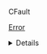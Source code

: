 CFault

[Error](https://github.com/yeesterPlus/Assets/blob/main/issues/chromebrew%5Cchromebrew%20issue%20%239549.md%5cError.md)
<details><summary>Details</summary>
- Architecture: x86_64 (x86_64)
- Processor vendor: GenuineIntel
- User space: 64-bit
- Chromebrew Kernel version: 5.15
- Chromebrew Running in Container: false

- Chromebrew version: 1.45.10
- Chromebrew prefix: /usr/local
- Chromebrew libdir: /usr/local/lib64

- Last update in local repository: 5f8643539 Add caprine package (#9526) (2 days ago)

- OS variant: Chrome OS
- OS version: octopus-release/R122-15753.55.0
- OS channel: stable-channel
</details> 
